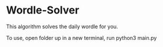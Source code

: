# Wordle-Solver
This algorithm solves the daily wordle for you. 


To use, open folder up in a new terminal, run
 python3 main.py

